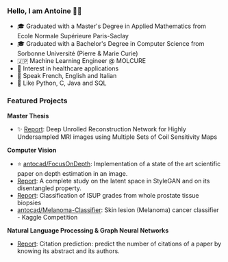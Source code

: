 ### Hello, I am Antoine 👋🏻

- 🎓 Graduated with a Master's Degree in Applied Mathematics from Ecole Normale Supérieure Paris-Saclay
- 🎓 Graduated with a Bachelor's Degree in Computer Science from Sorbonne Université (Pierre & Marie Curie)
- 🇯🇵 Machine Learning Engineer @ MOLCURE
- 🔬 Interest in healthcare applications
- 💬 Speak French, English and Italian
- 💜 Like Python, C, Java and SQL


### Featured Projects

**Master Thesis**

- :sparkles: [Report](https://github.com/antocad/antocad/blob/main/Thesis%20Master.pdf): Deep Unrolled Reconstruction Network for Highly Undersampled MRI images using Multiple Sets of Coil Sensitivity Maps

**Computer Vision**

- :star: [antocad/FocusOnDepth](https://github.com/antocad/FocusOnDepth): Implementation of a state of the art scientific paper on depth estimation in an image.
- [Report](https://github.com/antocad/antocad/blob/main/Exploring%20the%20latent%20space%20of%20StyleGAN-type%20models.pdf): A complete study on the latent space in StyleGAN and on its disentangled property.
- [Report](https://github.com/antocad/antocad/blob/main/Classification%20of%20ISUP%20grades%20from%20whole%20prostate%20tissue%20biopsies.pdf): Classification of ISUP grades from whole prostate tissue biopsies
- [antocad/Melanoma-Classifier](https://github.com/antocad/Melanoma-Classifier): Skin lesion (Melanoma) cancer classifier - Kaggle Competition 

**Natural Language Processing & Graph Neural Networks**

- [Report](https://github.com/antocad/antocad/blob/main/Citation%20Prediction.pdf): Citation prediction: predict the number of citations of a paper by knowing its abstract and its authors. 
